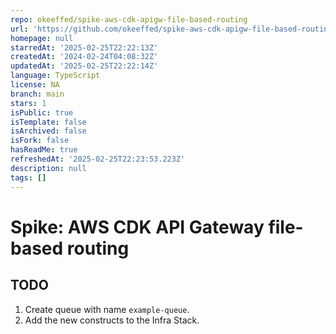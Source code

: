 ```yaml
---
repo: okeeffed/spike-aws-cdk-apigw-file-based-routing
url: 'https://github.com/okeeffed/spike-aws-cdk-apigw-file-based-routing'
homepage: null
starredAt: '2025-02-25T22:22:13Z'
createdAt: '2024-02-24T04:08:32Z'
updatedAt: '2025-02-25T22:22:14Z'
language: TypeScript
license: NA
branch: main
stars: 1
isPublic: true
isTemplate: false
isArchived: false
isFork: false
hasReadMe: true
refreshedAt: '2025-02-25T22:23:53.223Z'
description: null
tags: []
---
```


# Spike: AWS CDK API Gateway file-based routing

## TODO

1. Create queue with name `example-queue`.
2. Add the new constructs to the Infra Stack.
